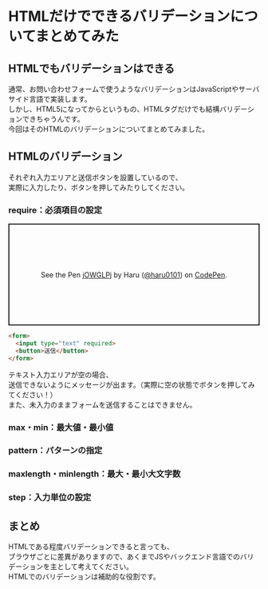 # HTMLだけでできるバリデーションについてまとめてみた  

## HTMLでもバリデーションはできる  
通常、お問い合わせフォームで使うようなバリデーションはJavaScriptやサーバサイド言語で実装します。  
しかし、HTML5になってからというもの、HTMLタグだけでも結構バリデーションできちゃうんです。  
今回はそのHTMLのバリデーションについてまとめてみました。  

## HTMLのバリデーション  
それぞれ入力エリアと送信ボタンを設置しているので、  
実際に入力したり、ボタンを押してみたりしてください。  

### require：必須項目の設定  
<p class="codepen" data-height="204" data-theme-id="light" data-default-tab="html,result" data-user="haru0101" data-slug-hash="jOWGLPj" style="height: 204px; box-sizing: border-box; display: flex; align-items: center; justify-content: center; border: 2px solid; margin: 1em 0; padding: 1em;" data-pen-title="jOWGLPj">
  <span>See the Pen <a href="https://codepen.io/haru0101/pen/jOWGLPj">
  jOWGLPj</a> by Haru (<a href="https://codepen.io/haru0101">@haru0101</a>)
  on <a href="https://codepen.io">CodePen</a>.</span>
</p>
<script async src="https://static.codepen.io/assets/embed/ei.js"></script>

```html
<form>
  <input type="text" required>
  <button>送信</button>
</form>
```

テキスト入力エリアが空の場合、  
送信できないようにメッセージが出ます。（実際に空の状態でボタンを押してみてください！）  
また、未入力のままフォームを送信することはできません。  

### max・min：最大値・最小値  

### pattern：パターンの指定  

### maxlength・minlength：最大・最小大文字数  

### step：入力単位の設定  

## まとめ  
HTMLである程度バリデーションできると言っても、  
ブラウザごとに差異がありますので、あくまでJSやバックエンド言語でのバリデーションを主として考えてください。  
HTMLでのバリデーションは補助的な役割です。  

